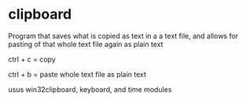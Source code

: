 # clipboard
Program that saves what is copied as text in a a text file, and allows for pasting of that whole text file again as plain text

ctrl + c = copy

ctrl + b = paste whole text file as plain text

usus win32clipboard, keyboard, and time modules
